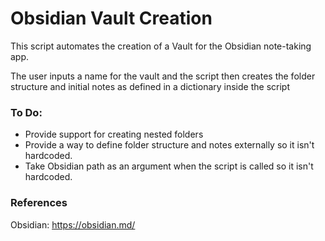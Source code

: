 # Obsidian Vault Creation
This script automates the creation of a Vault for the Obsidian note-taking app.

The user inputs a name for the vault and the script then creates the folder structure and initial notes as defined in a dictionary inside the script

### To Do:
* Provide support for creating nested folders
* Provide a way to define folder structure and notes externally so it isn't hardcoded.
* Take Obsidian path as an argument when the script is called so it isn't hardcoded.

### References
Obsidian:
https://obsidian.md/